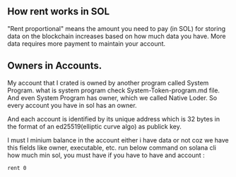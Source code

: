 ## How rent works in SOL
"Rent proportional" means the amount you need to pay (in SOL) for storing data on the blockchain increases based on how much data you have. More data requires more payment to maintain your account.

## Owners in Accounts.
My account that I crated is owned by another program called System Program. what is system program check System-Token-program.md file.
And even System Program has owner, which we called Native Loder. So every account you have in sol has an owner.

And each account is identified by its unique address which is 32 bytes in the format of an ed25519(elliptic curve algo) as publick key.

I must I minium balance in the account either i have data or not coz we have this fields like owner, executable, etc. 
run below command on solana cli how much min sol, you must have  if you have to have and account :
```bash
rent 0 
```
